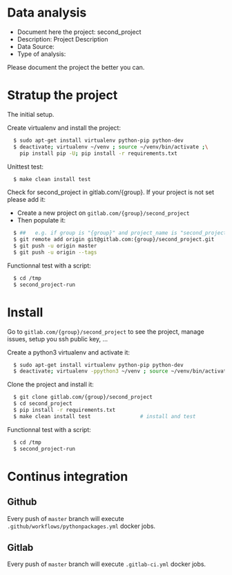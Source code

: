 # Data analysis
- Document here the project: second_project
- Description: Project Description
- Data Source:
- Type of analysis:

Please document the project the better you can.

# Stratup the project

The initial setup.

Create virtualenv and install the project:
```bash
  $ sudo apt-get install virtualenv python-pip python-dev
  $ deactivate; virtualenv ~/venv ; source ~/venv/bin/activate ;\
    pip install pip -U; pip install -r requirements.txt
```

Unittest test:
```bash
  $ make clean install test
```

Check for second_project in gitlab.com/{group}.
If your project is not set please add it:

- Create a new project on `gitlab.com/{group}/second_project`
- Then populate it:

```bash
  $ ##   e.g. if group is "{group}" and project_name is "second_project"
  $ git remote add origin git@gitlab.com:{group}/second_project.git
  $ git push -u origin master
  $ git push -u origin --tags
```

Functionnal test with a script:
```bash
  $ cd /tmp
  $ second_project-run
```
# Install
Go to `gitlab.com/{group}/second_project` to see the project, manage issues,
setup you ssh public key, ...

Create a python3 virtualenv and activate it:
```bash
  $ sudo apt-get install virtualenv python-pip python-dev
  $ deactivate; virtualenv -ppython3 ~/venv ; source ~/venv/bin/activate
```

Clone the project and install it:
```bash
  $ git clone gitlab.com/{group}/second_project
  $ cd second_project
  $ pip install -r requirements.txt
  $ make clean install test                # install and test
```
Functionnal test with a script:
```bash
  $ cd /tmp
  $ second_project-run
``` 

# Continus integration
## Github 
Every push of `master` branch will execute `.github/workflows/pythonpackages.yml` docker jobs.
## Gitlab
Every push of `master` branch will execute `.gitlab-ci.yml` docker jobs.
